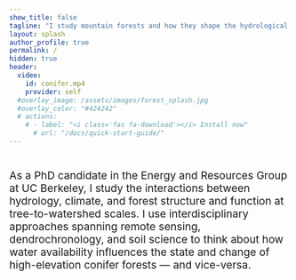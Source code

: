 ```yaml
---
show_title: false
tagline: "I study mountain forests and how they shape the hydrological cycle."
layout: splash
author_profile: true
permalink: /
hidden: true
header:
  video:
    id: conifer.mp4
    provider: self
  #overlay_image: /assets/images/forest_splash.jpg
  #overlay_color: "#424242"
  # actions:
    # - label: "<i class='fas fa-download'></i> Install now"
      # url: "/docs/quick-start-guide/"
---
```


<!-- | <img src="/assets/images/NASA_headshot_RS.jpg" alt="worsham" width="50%"/> | I’m a PhD Candidate in the [Energy and Resources Group](https://erg.berkeley.edu/) at UC Berkeley, advised by [Dr. Lara Kueppers](https://lara-kueppers.com/). I use a range of approaches spanning remote sensing, dendrochronology, and soil science to study how environmental conditions interact to regulate state and change in high-elevation conifer forests. |

<img src="/assets/images/NASA_headshot_RS.jpg" alt="worsham" width="10%" align="left"/>  I’m a PhD Candidate in the [Energy and Resources Group](https://erg.berkeley.edu/) at UC Berkeley, advised by [Dr. Lara Kueppers](https://lara-kueppers.com/). I use a range of approaches spanning remote sensing, dendrochronology, and soil science to study how environmental conditions interact to regulate state and change in high-elevation conifer forests. | -->

<p style='font-size:1.363em'>
  <br>
As a PhD candidate in the Energy and Resources Group at UC Berkeley, I study the interactions between hydrology, climate, and forest structure and function at tree-to-watershed scales. I use interdisciplinary approaches spanning remote sensing, dendrochronology, and soil science to think about how water availability influences the state and change of high-elevation conifer forests — and vice-versa.
 </p>
